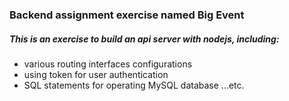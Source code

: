 ### Backend assignment exercise named Big Event
##### This is an exercise to build an api server with nodejs, including:
- various routing interfaces configurations
- using token for user authentication  
- SQL statements for operating MySQL database ...etc.